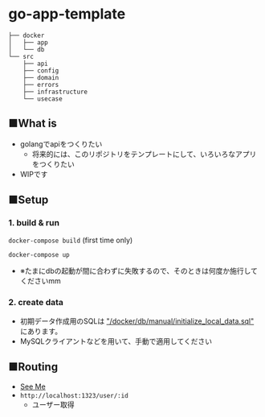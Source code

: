 # go-app-template

```
├── docker
│   ├── app
│   └── db
└── src
    ├── api
    ├── config
    ├── domain
    ├── errors
    ├── infrastructure
    └── usecase
```
## ■What is

* golangでapiをつくりたい
    * 将来的には、このリポジトリをテンプレートにして、いろいろなアプリをつくりたい
* WIPです

## ■Setup

### 1. build & run
`docker-compose build` (first time only)

`docker-compose up`

* ※たまにdbの起動が間に合わずに失敗するので、そのときは何度か施行してくださいmm

### 2. create data

* 初期データ作成用のSQLは ["/docker/db/manual/initialize_local_data.sql"](https://github.com/yuto-ohta/go-app-template/blob/master/docker/db/manual/initialize_local_data.sql) にあります。
* MySQLクライアントなどを用いて、手動で適用してください

## ■Routing

* [See Me](https://github.com/yuto-ohta/go-app-template/blob/051b1270883b7ee1b472902812d149bba9180387/src/config/routes/router.go#L24)
* `http://localhost:1323/user/:id`
    * ユーザー取得
